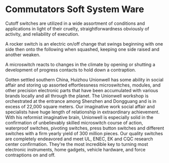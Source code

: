 # Commutators Soft System Ware

Cutoff switches are utilized in a wide assortment of conditions and applications in light of their cruelty, straightforwardness obviously of activity, and reliability of execution. 

A rocker switch is an electric on/off change that swings beginning with one side then onto the following when squashed, keeping one side raised and another weaken. 

A microswitch reacts to changes in the climate by opening or shutting a development of progress contacts to hold down a contraption.

Gotten settled southern China, Huizhou Unionwell has some ability in social affair and storing up assorted effortlessness microswitches, modules, and other precision electronic parts that have been accumulated with various brands locally and all through the planet. The Unionwell workshop is orchestrated at the entrance among Shenzhen and Dongguang and is in excess of 22,000 square meters. Our imaginative work social affair and specialists have huge length of relationship in extraordinary achievement. With his reformist imaginative brain, Unionwell is especially solid in the confirmation of unbelievably skilled microswitch course of action, waterproof switches, pivoting switches, press button switches and different switches with a firm yearly yield of 300 million pieces. Our quality switches are completely endeavored and meet UL, ENEC, EK and CQC research center confirmation. They're the most incredible key to turning most electronic instruments, home gadgets, vehicle hardware, and force contraptions on and off. 

